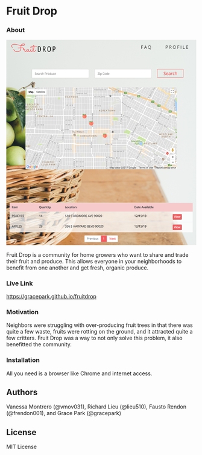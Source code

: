 # Fruit Drop

### About
![fruitdropscreenshot](public/assets/images/fruitdropscreenshot.png)

Fruit Drop is a community for home growers who want to share and trade their fruit and produce. This allows everyone in your neighborhoods to benefit from one another and get fresh, organic produce.

### Live Link

https://gracepark.github.io/fruitdrop

### Motivation

Neighbors were struggling with over-producing fruit trees in that there was quite a few waste, fruits were rotting on the ground, and it attracted quite a few critters. Fruit Drop was a way to not only solve this problem, it also benefitted the community.

### Installation

All you need is a browser like Chrome and internet access.

## Authors

Vanessa Montrero (@vmov031), Richard Lieu (@lieu510), Fausto Rendon (@frendon001), and Grace Park (@gracepark)

## License

MIT License
